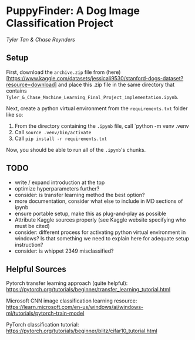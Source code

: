 # PuppyFinder: A Dog Image Classification Project

*Tyler Tan & Chase Reynders*

## Setup

First, download the `archive.zip` file from (here)[https://www.kaggle.com/datasets/jessicali9530/stanford-dogs-dataset?resource=download] and place this .zip file in the same directory that contains `Tyler_&_Chase_Machine_Learning_Final_Project_implementation.ipynb`.

Next, create a python virtual environment from the `requirements.txt` folder like so:

1. From the directory containing the `.ipynb` file, call `python -m venv .venv
2. Call `source .venv/bin/activate`
3. Call `pip install -r requirements.txt`

Now, you should be able to run all of the `.ipynb`'s chunks.

## TODO
- write / expand introduction at the top
- optimize hyperparameters further?
- consider: is transfer learning method the best option?
- more documentation, consider what else to include in MD sections of ipynb
- ensure portable setup, make this as plug-and-play as possible
- Attribute Kaggle sources properly (see Kaggle website specifying who must be cited)
- consider: different process for activating python virtual environment in windows? Is that something we need to explain here for adequate setup instruction?
- consider: is whippet 2349 misclassified?


## Helpful Sources

Pytorch transfer learning approach (quite helpful):
https://pytorch.org/tutorials/beginner/transfer_learning_tutorial.html

Microsoft CNN image classification learning resource:
https://learn.microsoft.com/en-us/windows/ai/windows-ml/tutorials/pytorch-train-model

PyTorch classification tutorial:
https://pytorch.org/tutorials/beginner/blitz/cifar10_tutorial.html
